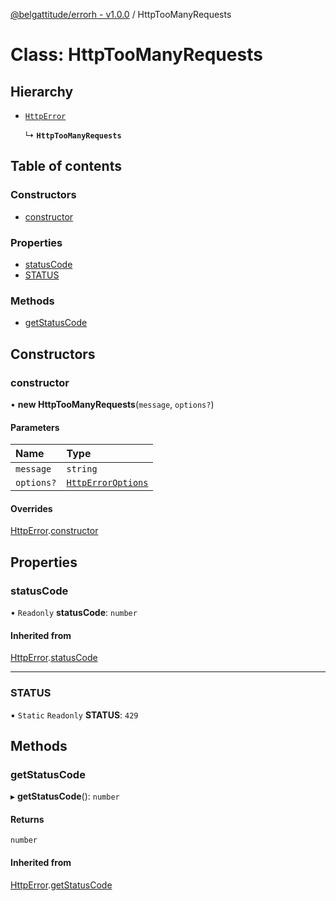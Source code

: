 [@belgattitude/errorh - v1.0.0](../README.md) / HttpTooManyRequests

# Class: HttpTooManyRequests

## Hierarchy

- [`HttpError`](HttpError.md)

  ↳ **`HttpTooManyRequests`**

## Table of contents

### Constructors

- [constructor](HttpTooManyRequests.md#constructor)

### Properties

- [statusCode](HttpTooManyRequests.md#statuscode)
- [STATUS](HttpTooManyRequests.md#status)

### Methods

- [getStatusCode](HttpTooManyRequests.md#getstatuscode)

## Constructors

### constructor

• **new HttpTooManyRequests**(`message`, `options?`)

#### Parameters

| Name       | Type                                                |
| :--------- | :-------------------------------------------------- |
| `message`  | `string`                                            |
| `options?` | [`HttpErrorOptions`](../README.md#httperroroptions) |

#### Overrides

[HttpError](HttpError.md).[constructor](HttpError.md#constructor)

## Properties

### statusCode

• `Readonly` **statusCode**: `number`

#### Inherited from

[HttpError](HttpError.md).[statusCode](HttpError.md#statuscode)

---

### STATUS

▪ `Static` `Readonly` **STATUS**: `429`

## Methods

### getStatusCode

▸ **getStatusCode**(): `number`

#### Returns

`number`

#### Inherited from

[HttpError](HttpError.md).[getStatusCode](HttpError.md#getstatuscode)
